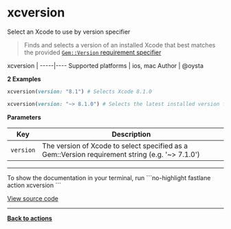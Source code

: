 # xcversion


Select an Xcode to use by version specifier




> Finds and selects a version of an installed Xcode that best matches the provided [`Gem::Version` requirement specifier](http://www.rubydoc.info/github/rubygems/rubygems/Gem/Version)


xcversion |
-----|----
Supported platforms | ios, mac
Author | @oysta



**2 Examples**

```ruby
xcversion(version: "8.1") # Selects Xcode 8.1.0
```

```ruby
xcversion(version: "~> 8.1.0") # Selects the latest installed version from the 8.1.x set
```





**Parameters**

Key | Description
----|------------
  `version` | The version of Xcode to select specified as a Gem::Version requirement string (e.g. '~> 7.1.0')




<hr />
To show the documentation in your terminal, run
```no-highlight
fastlane action xcversion
```

<a href="https://github.com/fastlane/fastlane/blob/master/fastlane/lib/fastlane/actions/xcversion.rb" target="_blank">View source code</a>

<hr />

<a href="/actions"><b>Back to actions</b></a>
